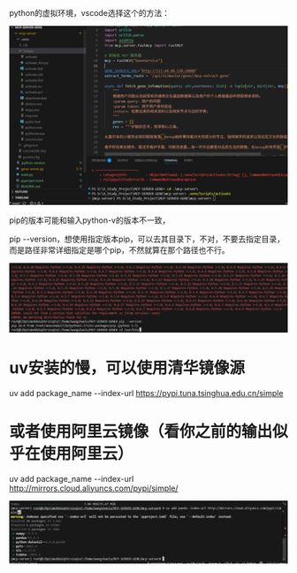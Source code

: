 python的虚拟环境，vscode选择这个的方法：

![image-20250427151722959](./assets/image-20250427151722959.png)

pip的版本可能和输入python-v的版本不一致，

pip --version，想使用指定版本pip，可以去其目录下，不对，不要去指定目录，而是路径非常详细指定是哪个pip，不然就算在那个路径也不行。

![image-20250427200550973](./assets/image-20250427200550973.png)



# uv安装的慢，可以使用清华镜像源

uv add package_name --index-url https://pypi.tuna.tsinghua.edu.cn/simple

# 或者使用阿里云镜像（看你之前的输出似乎在使用阿里云）
uv add package_name --index-url http://mirrors.cloud.aliyuncs.com/pypi/simple/

![image-20250427210955402](./assets/image-20250427210955402.png)